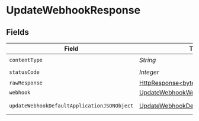 # UpdateWebhookResponse


## Fields

| Field                                                                                                                    | Type                                                                                                                     | Required                                                                                                                 | Description                                                                                                              |
| ------------------------------------------------------------------------------------------------------------------------ | ------------------------------------------------------------------------------------------------------------------------ | ------------------------------------------------------------------------------------------------------------------------ | ------------------------------------------------------------------------------------------------------------------------ |
| `contentType`                                                                                                            | *String*                                                                                                                 | :heavy_check_mark:                                                                                                       | N/A                                                                                                                      |
| `statusCode`                                                                                                             | *Integer*                                                                                                                | :heavy_check_mark:                                                                                                       | N/A                                                                                                                      |
| `rawResponse`                                                                                                            | [HttpResponse<byte[]>](https://docs.oracle.com/en/java/javase/11/docs/api/java.net.http/java/net/http/HttpResponse.html) | :heavy_minus_sign:                                                                                                       | N/A                                                                                                                      |
| `webhook`                                                                                                                | [UpdateWebhookWebhook](../../models/operations/UpdateWebhookWebhook.md)                                                  | :heavy_minus_sign:                                                                                                       | A webhook                                                                                                                |
| `updateWebhookDefaultApplicationJSONObject`                                                                              | [UpdateWebhookDefaultApplicationJSON](../../models/operations/UpdateWebhookDefaultApplicationJSON.md)                    | :heavy_minus_sign:                                                                                                       | Error response.                                                                                                          |